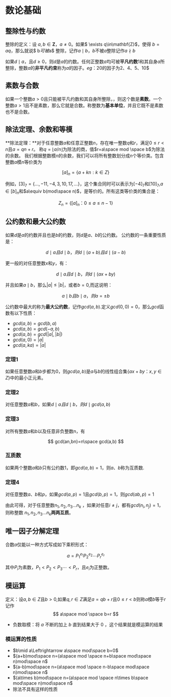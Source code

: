 # 数论基础

## **整除性与约数**
整除的定义：设 $a,b\in\mathbf{Z}，a\ne 0$。如果$ \exists q\in\mathbf{Z}$，使得 $b=aq$，那么就说$ b$可被$a$ 整除，记作$a\mid b$，$b$不被$a$整除记作$a\nmid b$

如果$d\mid a$，且$d\ge0$，则$d$是$a$的约数。任何正整数$a$均可被**平凡约数**$1$和其自身$a$所整除，整数$a$的**非平凡约束**称为$a$的因子。$eg：20$的因子为2、4、5、10$

## **素数与合数**
如果一个整数$a>0$且只能被平凡约数和其自身所整除，，则这个数是**素数**。一个整数$a>1$且不是素数，那么它就是合数。称整数为**基本单位**，并且它既不是素数也不是合数。

## **除法定理、余数和等模**
**除法定理：**对于任意整数$a$和任意正整数$n$，存在唯一整数$q$和$r$，满足$0\le r<n$且$a=qn+r$。
称$q=\left \lfloor a/n \right \rfloor$为除法的商，值$r=a\space mod \space b$为除法的余数。
我们根据整数模$n$的余数，我们可以将所有整数划分成$n$个等价类。包含整数$a$模$n$等价类为

$$
[a]_n=\{ a+kn:k\in Z\}
$$

例如，$[3]_7=\{\dots ,-11,-4,3,10,17,\dots\}$，这个集合同时可以表示为$[-4]_7$和$[10]_7$,$a \in [b]_n$和$a\equiv b(mod\space n)$，是等价的。所有这类等价类的集合是：

$$
Z_n=\{[a]_n ：0\le a\le n-1\}
$$

## **公约数和最大公约数**
如果$d$是$a$的约数并且也是$b$的约数，则$d$是$a、b$的公约数。
公约数的一条重要性质是：

$$
d\mid a且d\mid b，则d\mid (a+b)且d\mid (a-b)
$$

更一般的对任意整数$x$和$y$，有：

$$
d\mid a且d\mid b，则d\mid (ax+by)
$$

并且如果$a\mid b$，那么$\left | a \right |\le \left | b \right |$，或者$b=0$,而这说明：

$$
a\mid b且b\mid a，则a=\pm b
$$

公约数中最大的称为**最大公约数**，记作$gcd(a,b)$.定义$gcd(0,0)=0$，那么$gcd$函数有以下性质：
- $gcd(a,b)=gcd(b,a)$
- $gcd(a,b)=gcd(-a,b)$
- $gcd(a,b)=gcd(|a|,|b|)$
- $gcd(a,0)=|a|$
- $gcd(a,ka)=|a|$

### **定理1**
如果任意整数$a$和$b$步都为$0$，则$gcd(a,b)$是$a$与$b$的线性组合集$\{ax+by：x,y\in Z\}$中的最小正元素。

### **定理2**
对任意整数$a$和$b$，如果$d\mid a且d\mid b，则d\mid gcd(a,b)$

### **定理3**

对所有整数$a$和$b$以及任意非负整数$n$，有

$$
gcd(an,bn)=n\space gcd(a,b)
$$

### **互质数**
如果两个整数$a$和$b$只有公约数$1$，即$gcd(a,b)=1$，则$a、b$称为互质数.

### **定理4**

对任意整数$a、b$和$p$，如果$gcd(a,p)=1$且$gcd(b,p)=1$，则$gcd(ab,p)=1$

由此可得，对于任意整数$n_1,n_2,n_3\dots n_k$ ，如果对任意$i\ne j$，都有$gcd(n_i,n_j)=1$，则称整数 $n_1,n_2,n_3\dots n_k$**两两互质**。

## **唯一因子分解定理**

合数$a$仅能以一种方式写成如下乘积形式：

$$
a=P^{e_1}_1P^{e_2}_2\cdots P^{e_r}_r
$$

其中$P_i$为素数，$P_1<P_2<P_3\cdots <P_r$，且$e_i$为正整数。

## **模运算**
定义：设$a,b\in Z$且$b>0$,如果$q,r\in Z$满足$a=qb+r$且$0\le r<b$则称$a$模$b$等于$r$记作
$$
a\space mod \space b=r
$$
- 负数取模：将 $a$ 不断的加上 $b$ 直到结果大于 $0$ ，这个结果就是模运算的结果
### **模运算的性质**

- $b\mid a\Leftrightarrow a\space mod\space b=0$
-  $(a+b)mod\space n=(a\space mod \space n+b\space mod\space n)mod\space n$ 
-  $(a-b)mod\space n=(a\space mod \space n-b\space mod\space n)mod\space n$
-  $(a\times  b)mod\space n=(a\space mod \space n\times b\space mod\space n)mod\space n$
- 除法不具有这样的性质